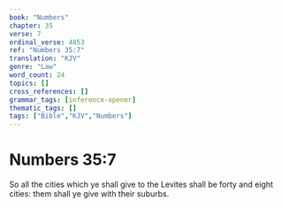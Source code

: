 ```yaml
---
book: "Numbers"
chapter: 35
verse: 7
ordinal_verse: 4853
ref: "Numbers 35:7"
translation: "KJV"
genre: "Law"
word_count: 24
topics: []
cross_references: []
grammar_tags: [inference-opener]
thematic_tags: []
tags: ["Bible","KJV","Numbers"]
---
```


# Numbers 35:7

So all the cities which ye shall give to the Levites shall be forty and eight cities: them shall ye give with their suburbs.
